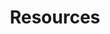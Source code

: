 ---
layout: grid
type: category
title: Resources
slug: resources
sidebar: true
# use_prefix: true
order: 7
description: >
  Microbiome analysis tips and hints
---